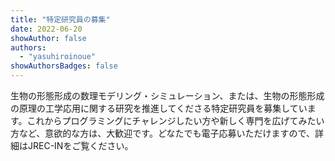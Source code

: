 ```yaml
---
title: "特定研究員の募集"
date: 2022-06-20
showAuthor: false
authors:
  - "yasuhiroinoue"
showAuthorsBadges: false
---
```


生物の形態形成の数理モデリング・シミュレーション、または、生物の形態形成の原理の工学応用に関する研究を推進してくださる特定研究員を募集しています。これからプログラミングにチャレンジしたい方や新しく専門を広げてみたい方など、意欲的な方は、大歓迎です。どなたでも電子応募いただけますので、詳細はJREC-INをご覧ください。

